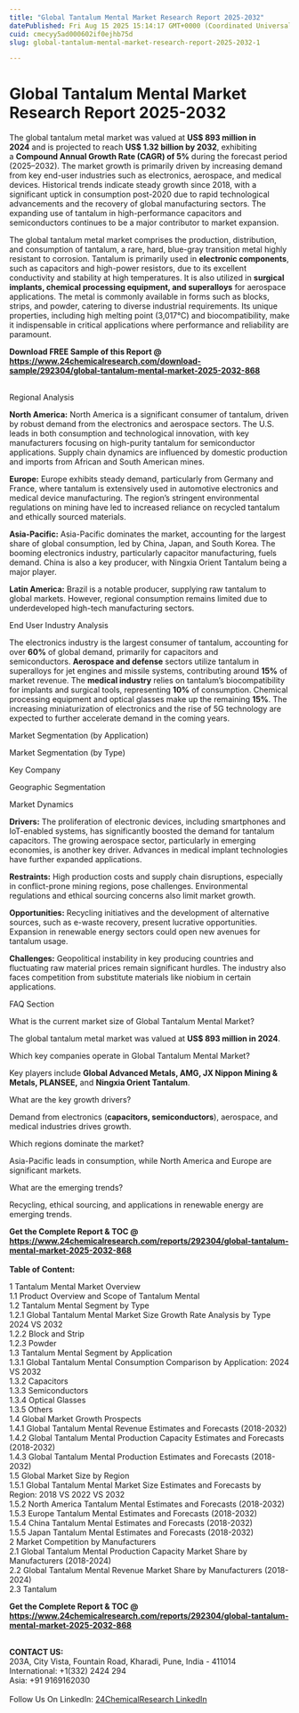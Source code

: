```yaml
---
title: "Global Tantalum Mental Market Research Report 2025-2032"
datePublished: Fri Aug 15 2025 15:14:17 GMT+0000 (Coordinated Universal Time)
cuid: cmecyy5ad000602if0ejhb75d
slug: global-tantalum-mental-market-research-report-2025-2032-1

---
```


# Global Tantalum Mental Market Research Report 2025-2032

<p>The global tantalum metal market was valued at <strong>US$ 893 million in 2024</strong> and is projected to reach <strong>US$ 1.32 billion by 2032</strong>, exhibiting a <strong>Compound Annual Growth Rate (CAGR) of 5%</strong> during the forecast period (2025–2032). The market growth is primarily driven by increasing demand from key end-user industries such as electronics, aerospace, and medical devices. Historical trends indicate steady growth since 2018, with a significant uptick in consumption post-2020 due to rapid technological advancements and the recovery of global manufacturing sectors. The expanding use of tantalum in high-performance capacitors and semiconductors continues to be a major contributor to market expansion.</p><p>
</p><p>The global tantalum metal market comprises the production, distribution, and consumption of tantalum, a rare, hard, blue-gray transition metal highly resistant to corrosion. Tantalum is primarily used in <strong>electronic components</strong>, such as capacitors and high-power resistors, due to its excellent conductivity and stability at high temperatures. It is also utilized in <strong>surgical implants, chemical processing equipment, and superalloys</strong> for aerospace applications. The metal is commonly available in forms such as blocks, strips, and powder, catering to diverse industrial requirements. Its unique properties, including high melting point (3,017°C) and biocompatibility, make it indispensable in critical applications where performance and reliability are paramount.</p><div><b>Download FREE Sample of this Report @ 
            <a href="https://www.24chemicalresearch.com/download-sample/292304/global-tantalum-mental-market-2025-2032-868">
            https://www.24chemicalresearch.com/download-sample/292304/global-tantalum-mental-market-2025-2032-868</a></b></div><br><p>
Regional Analysis</p><p>
</p><p><strong>North America:</strong> North America is a significant consumer of tantalum, driven by robust demand from the electronics and aerospace sectors. The U.S. leads in both consumption and technological innovation, with key manufacturers focusing on high-purity tantalum for semiconductor applications. Supply chain dynamics are influenced by domestic production and imports from African and South American mines.</p><p>
</p><p><strong>Europe:</strong> Europe exhibits steady demand, particularly from Germany and France, where tantalum is extensively used in automotive electronics and medical device manufacturing. The region’s stringent environmental regulations on mining have led to increased reliance on recycled tantalum and ethically sourced materials.</p><p>
</p><p><strong>Asia-Pacific:</strong> Asia-Pacific dominates the market, accounting for the largest share of global consumption, led by China, Japan, and South Korea. The booming electronics industry, particularly capacitor manufacturing, fuels demand. China is also a key producer, with Ningxia Orient Tantalum being a major player.</p><p>
</p><p><strong>Latin America:</strong> Brazil is a notable producer, supplying raw tantalum to global markets. However, regional consumption remains limited due to underdeveloped high-tech manufacturing sectors.</p><p>
End User Industry Analysis</p><p>
</p><p>The electronics industry is the largest consumer of tantalum, accounting for over <strong>60%</strong> of global demand, primarily for capacitors and semiconductors. <strong>Aerospace and defense</strong> sectors utilize tantalum in superalloys for jet engines and missile systems, contributing around <strong>15%</strong> of market revenue. The <strong>medical industry</strong> relies on tantalum’s biocompatibility for implants and surgical tools, representing <strong>10%</strong> of consumption. Chemical processing equipment and optical glasses make up the remaining <strong>15%</strong>. The increasing miniaturization of electronics and the rise of 5G technology are expected to further accelerate demand in the coming years.</p><p>
Market Segmentation (by Application)</p><p>
</p><p>
Market Segmentation (by Type)</p><p>
</p><p>
Key Company</p><p>
</p><p>
Geographic Segmentation</p><p>
</p><p>
Market Dynamics</p><p>
</p><p><strong>Drivers:</strong> The proliferation of electronic devices, including smartphones and IoT-enabled systems, has significantly boosted the demand for tantalum capacitors. The growing aerospace sector, particularly in emerging economies, is another key driver. Advances in medical implant technologies have further expanded applications.</p><p>
</p><p><strong>Restraints:</strong> High production costs and supply chain disruptions, especially in conflict-prone mining regions, pose challenges. Environmental regulations and ethical sourcing concerns also limit market growth.</p><p>
</p><p><strong>Opportunities:</strong> Recycling initiatives and the development of alternative sources, such as e-waste recovery, present lucrative opportunities. Expansion in renewable energy sectors could open new avenues for tantalum usage.</p><p>
</p><p><strong>Challenges:</strong> Geopolitical instability in key producing countries and fluctuating raw material prices remain significant hurdles. The industry also faces competition from substitute materials like niobium in certain applications.</p><p>
FAQ Section</p><p>
What is the current market size of Global Tantalum Mental Market?</p><p>
</p><p>The global tantalum metal market was valued at <strong>US$ 893 million in 2024</strong>.</p><p>
Which key companies operate in Global Tantalum Mental Market?</p><p>
</p><p>Key players include <strong>Global Advanced Metals, AMG, JX Nippon Mining &amp; Metals, PLANSEE,</strong> and <strong>Ningxia Orient Tantalum</strong>.</p><p>
What are the key growth drivers?</p><p>
</p><p>Demand from electronics (<strong>capacitors, semiconductors</strong>), aerospace, and medical industries drives growth.</p><p>
Which regions dominate the market?</p><p>
</p><p>Asia-Pacific leads in consumption, while North America and Europe are significant markets.</p><p>
What are the emerging trends?</p><p>
</p><p>Recycling, ethical sourcing, and applications in renewable energy are emerging trends.</p>

<div><b>Get the Complete Report & TOC @ 
            <a href="https://www.24chemicalresearch.com/reports/292304/global-tantalum-mental-market-2025-2032-868">
            https://www.24chemicalresearch.com/reports/292304/global-tantalum-mental-market-2025-2032-868</a></b></div><br>
            <b>Table of Content:</b><p>1 Tantalum Mental Market Overview<br />
    1.1 Product Overview and Scope of Tantalum Mental<br />
    1.2 Tantalum Mental Segment by Type<br />
        1.2.1 Global Tantalum Mental Market Size Growth Rate Analysis by Type 2024 VS 2032<br />
        1.2.2 Block and Strip<br />
        1.2.3 Powder<br />
    1.3 Tantalum Mental Segment by Application<br />
        1.3.1 Global Tantalum Mental Consumption Comparison by Application: 2024 VS 2032<br />
        1.3.2 Capacitors<br />
        1.3.3 Semiconductors<br />
        1.3.4 Optical Glasses<br />
        1.3.5 Others<br />
    1.4 Global Market Growth Prospects<br />
        1.4.1 Global Tantalum Mental Revenue Estimates and Forecasts (2018-2032)<br />
        1.4.2 Global Tantalum Mental Production Capacity Estimates and Forecasts (2018-2032)<br />
        1.4.3 Global Tantalum Mental Production Estimates and Forecasts (2018-2032)<br />
    1.5 Global Market Size by Region<br />
        1.5.1 Global Tantalum Mental Market Size Estimates and Forecasts by Region: 2018 VS 2022 VS 2032<br />
        1.5.2 North America Tantalum Mental Estimates and Forecasts (2018-2032)<br />
        1.5.3 Europe Tantalum Mental Estimates and Forecasts (2018-2032)<br />
        1.5.4 China Tantalum Mental Estimates and Forecasts (2018-2032)<br />
        1.5.5 Japan Tantalum Mental Estimates and Forecasts (2018-2032)<br />
2 Market Competition by Manufacturers<br />
    2.1 Global Tantalum Mental Production Capacity Market Share by Manufacturers (2018-2024)<br />
    2.2 Global Tantalum Mental Revenue Market Share by Manufacturers (2018-2024)<br />
    2.3 Tantalum</p>

<div><b>Get the Complete Report & TOC @ 
            <a href="https://www.24chemicalresearch.com/reports/292304/global-tantalum-mental-market-2025-2032-868">
            https://www.24chemicalresearch.com/reports/292304/global-tantalum-mental-market-2025-2032-868</a></b></div><br>

<b>CONTACT US:</b><br>
            203A, City Vista, Fountain Road, Kharadi, Pune, India - 411014<br>
            International: +1(332) 2424 294<br>
            Asia: +91 9169162030 <br><br>
            Follow Us On LinkedIn: <a href="https://www.linkedin.com/company/24chemicalresearch/">24ChemicalResearch LinkedIn</a>